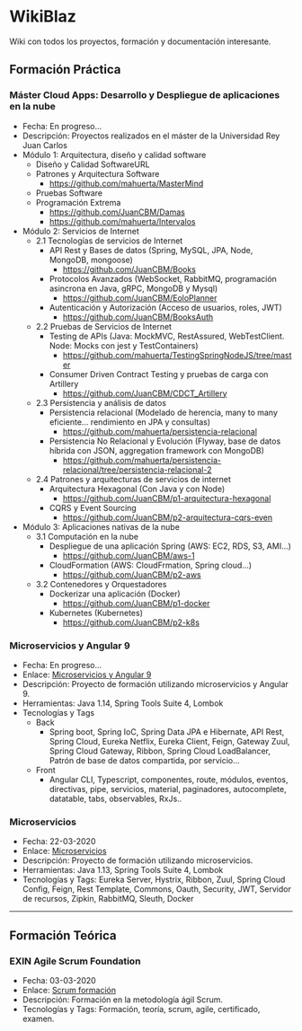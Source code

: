 # WikiBlaz
Wiki con todos los proyectos, formación y documentación interesante.

## Formación Práctica
### Máster Cloud Apps: Desarrollo y Despliegue de aplicaciones en la nube
* Fecha: En progreso...
* Descripción: Proyectos realizados en el máster de la Universidad Rey Juan Carlos
* Módulo 1: Arquitectura, diseño y calidad software
  * Diseño y Calidad SoftwareURL
  * Patrones y Arquitectura Software
    * https://github.com/mahuerta/MasterMind
  * Pruebas Software
  * Programación Extrema
    * https://github.com/JuanCBM/Damas
    * https://github.com/mahuerta/Intervalos
 * Módulo 2: Servicios de Internet
   * 2.1 Tecnologías de servicios de Internet
     * API Rest y Bases de datos (Spring, MySQL, JPA, Node, MongoDB, mongoose)
       * https://github.com/JuanCBM/Books
     * Protocolos Avanzados (WebSocket, RabbitMQ, programación asincrona en Java, gRPC, MongoDB y Mysql)
       * https://github.com/JuanCBM/EoloPlanner
     * Autenticación y Autorización (Acceso de usuarios, roles, JWT)
       * https://github.com/JuanCBM/BooksAuth
   * 2.2 Pruebas de Servicios de Internet
     * Testing de APIs (Java: MockMVC, RestAssured, WebTestClient. Node: Mocks con jest y TestContainers)
       * https://github.com/mahuerta/TestingSpringNodeJS/tree/master
     * Consumer Driven Contract Testing y pruebas de carga con Artillery
       * https://github.com/JuanCBM/CDCT_Artillery
   * 2.3 Persistencia y análisis de datos
     * Persistencia relacional (Modelado de herencia, many to many eficiente... rendimiento en JPA y consultas)
       * https://github.com/mahuerta/persistencia-relacional  
     * Persistencia No Relacional y Evolución (Flyway, base de datos híbrida con JSON, aggregation framework con MongoDB)
       * https://github.com/mahuerta/persistencia-relacional/tree/persistencia-relacional-2  
   * 2.4 Patrones y arquitecturas de servicios de internet
     * Arquitectura Hexagonal (Con Java y con Node)
       * https://github.com/JuanCBM/p1-arquitectura-hexagonal  
     * CQRS y Event Sourcing
       * https://github.com/JuanCBM/p2-arquitectura-cqrs-even
 * Módulo 3: Aplicaciones nativas de la nube
   * 3.1 Computación en la nube
     * Despliegue de una aplicación Spring (AWS: EC2, RDS, S3, AMI...)
        * https://github.com/JuanCBM/aws-1
     * CloudFormation (AWS: CloudFrmation, Spring cloud...)
        * https://github.com/JuanCBM/p2-aws
   * 3.2 Contenedores y Orquestadores
     * Dockerizar una aplicación (Docker)
        * https://github.com/JuanCBM/p1-docker
     * Kubernetes (Kubernetes)
        * https://github.com/JuanCBM/p2-k8s

### Microservicios y Angular 9
* Fecha: En progreso...
* Enlace: [Microservicios y Angular 9](https://github.com/JuanCBM/microservicios-angular9/wiki)
* Descripción: Proyecto de formación utilizando microservicios y Angular 9.
* Herramientas: Java 1.14, Spring Tools Suite 4, Lombok
* Tecnologías y Tags
  * Back
    * Spring boot, Spring IoC, Spring Data JPA e Hibernate, API Rest, Spring Cloud, Eureka Netflix, Eureka Client, Feign, Gateway Zuul, Spring Cloud Gateway, Ribbon, Spring Cloud LoadBalancer, Patrón de base de datos compartida, por servicio...
  * Front
    * Angular CLI, Typescript, componentes, route, módulos, eventos, directivas, pipe, servicios, material, paginadores, autocomplete, datatable, tabs, observables, RxJs..

### Microservicios
* Fecha: 22-03-2020
* Enlace: [Microservicios](https://github.com/JuanCBM/microservicios/wiki)
* Descripción: Proyecto de formación utilizando microservicios.
* Herramientas: Java 1.13, Spring Tools Suite 4, Lombok
* Tecnologías y Tags: Eureka Server, Hystrix, Ribbon, Zuul, Spring Cloud Config, Feign, Rest Template, Commons, Oauth, Security, JWT, Servidor de recursos, Zipkin, RabbitMQ, Sleuth, Docker

____________________________________________________________________________________________________________________________
## Formación Teórica

### EXIN Agile Scrum Foundation
* Fecha: 03-03-2020
* Enlace: [Scrum formación](https://github.com/JuanCBM/formacion-exin/wiki)
* Descripción: Formación en la metodología ágil Scrum.
* Tecnologías y Tags: Formación, teoría, scrum, agile, certificado, examen.


